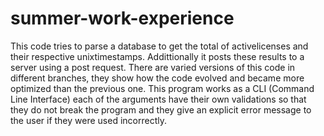 # summer-work-experience
This code tries to parse a database to get the total of activelicenses and their respective unixtimestamps. Addittionally it posts these results to a server using a post request. There are varied versions of this code in different branches, they show how the code evolved and became more optimized than the previous one. This program works as a CLI (Command Line Interface) each of the arguments have their own validations so that they do not break the program and they give an explicit error message to the user if they were used incorrectly.
